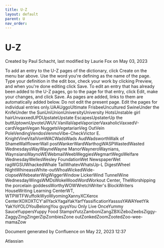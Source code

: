 ```yaml
---
title: U-Z
layout: default
parent: U
nav_order:
---
```


# U-Z

Created by  Paul Schacht, last modified by  Laurie Fox on May 03, 2023

To add an entry to the U-Z pages of the dictionary, click Create on the menu bar above. Use the word you're defining as the name of the page. Type your definition in the edit box, check your work by clicking Preview, and when you're done editing click Save. To edit an entry that has already been added to the U-Z pages, go to the page for that entry, click Edit, make your changes, and click Save. As pages are added, links to them are automatically added below. Do not edit the present page. Edit the pages for individual entries only.UAAUggoUltimate FrisbeeUncultured SwineUnder the KnifeUnder the SunUniUnionUniversityUniversity HotsUnstable girl hairUnvaxxedUPDUpstateUpstate EscapesUpstaterUp the buttUptownUpvoteUWUV.VanillaVapeVaporizerVaxaholicVaxxedV-cardVeganVegan NuggetsVegetarianVeg OutVein PoleVendingVendosVenmoVibe-CheckVictor E. KnightVineVitalVomWACWadsWads AudWadsworthWalk of ShameWallflowerWall postWankerWardWarthogWASPWastedWasted WednesdaysWayWayneWayne ManorWayneroWaynians, WaynsiansWaynoWEWebmailWeebWeggiesWegmartWegsWelfare WednesdayWellesWesley FoundationWet NewspaperWet ragWGSUWhackedWhale TailWhatevWhatsUp-L DigestWheel NightWhineassWhite-outWhoaWickedWide-clopseWifebeaterWigWiggerWindow LickerWind TunnelWine WednesdayWingsWMDsWokeWoodWordWorkout Center, TheWorshipping the porcelain goddessWorthyWOWWretchWriter's BlockWriters HouseWriting Learning CenterWT, WTPWTFWuffolkWyoWyomingXannyXCXerox CenterXOXOXTCY'allYackYagaYakYarfYassificationYassssYAWAYeetYik YakYoYOLOYouBelongYou guysYou Only Live OnceYummy SauceYuppersYuppy Food StampsYutzZamboniZangZBXiZeboZeebsZiggy-ZaggyZingZingerZipZombiesZone outZonkedZoomZootedZoo-wee-mamaZow

Document generated by Confluence on May 22, 2023 12:37

Atlassian
